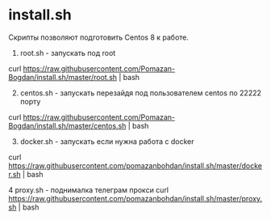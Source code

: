 # install.sh

Скрипты позволяют подготовить Centos 8 к работе.

1. root.sh  - запускать под root

curl https://raw.githubusercontent.com/Pomazan-Bogdan/install.sh/master/root.sh | bash


2. centos.sh  - запускать перезайдя под пользователем centos по 22222 порту

curl https://raw.githubusercontent.com/Pomazan-Bogdan/install.sh/master/centos.sh | bash

3. docker.sh - запускать если нужна работа с docker

curl https://raw.githubusercontent.com/pomazanbohdan/install.sh/master/docker.sh | bash

4 proxy.sh - поднималка телеграм прокси
curl https://raw.githubusercontent.com/pomazanbohdan/install.sh/master/proxy.sh | bash
